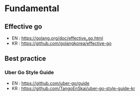 # Fundamental

## Effective go
- EN : https://golang.org/doc/effective_go.html
- KR : https://github.com/golangkorea/effective-go

## Best practice

### Uber Go Style Guide
- EN : https://github.com/uber-go/guide
- KR : https://github.com/TangoEnSkai/uber-go-style-guide-kr
